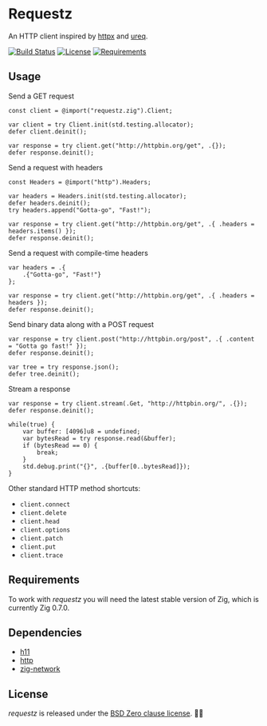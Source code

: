 # Requestz

An HTTP client inspired by [httpx](https://github.com/encode/httpx) and [ureq](https://github.com/algesten/ureq).

[![Build Status](https://api.travis-ci.org/ducdetronquito/requestz.svg?branch=master)](https://travis-ci.org/ducdetronquito/requestz) [![License](https://img.shields.io/badge/License-BSD%200--Clause-ff69b4.svg)](https://github.com/ducdetronquito/requestz#license) [![Requirements](https://img.shields.io/badge/zig-0.7.0-orange)](https://ziglang.org/)

## Usage

Send a GET request
```zig
const client = @import("requestz.zig").Client;

var client = try Client.init(std.testing.allocator);
defer client.deinit();

var response = try client.get("http://httpbin.org/get", .{});
defer response.deinit();
```

Send a request with headers
```zig
const Headers = @import("http").Headers;

var headers = Headers.init(std.testing.allocator);
defer headers.deinit();
try headers.append("Gotta-go", "Fast!");

var response = try client.get("http://httpbin.org/get", .{ .headers = headers.items() });
defer response.deinit();
```

Send a request with compile-time headers
```zig
var headers = .{
    .{"Gotta-go", "Fast!"}
};

var response = try client.get("http://httpbin.org/get", .{ .headers = headers });
defer response.deinit();
```

Send binary data along with a POST request
```zig
var response = try client.post("http://httpbin.org/post", .{ .content = "Gotta go fast!" });
defer response.deinit();

var tree = try response.json();
defer tree.deinit();
```

Stream a response
```zig
var response = try client.stream(.Get, "http://httpbin.org/", .{});
defer response.deinit();

while(true) {
    var buffer: [4096]u8 = undefined;
    var bytesRead = try response.read(&buffer);
    if (bytesRead == 0) {
        break;
    }
    std.debug.print("{}", .{buffer[0..bytesRead]});
}
```

Other standard HTTP method shortcuts:
- `client.connect`
- `client.delete`
- `client.head`
- `client.options`
- `client.patch`
- `client.put`
- `client.trace`

## Requirements

To work with *requestz* you will need the latest stable version of Zig, which is currently Zig 0.7.0.


## Dependencies

- [h11](https://github.com/ducdetronquito/h11)
- [http](https://github.com/ducdetronquito/http)
- [zig-network](https://github.com/MasterQ32/zig-network)

## License

*requestz* is released under the [BSD Zero clause license](https://choosealicense.com/licenses/0bsd/). 🎉🍻
